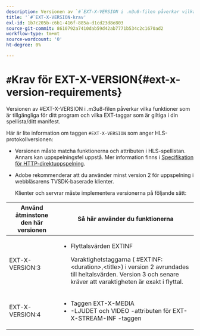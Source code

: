 ```yaml
---
description: Versionen av `#`EXT-X-VERSION i .m3u8-filen påverkar vilka funktioner som är tillgängliga för programmet och vilka EXT-taggar som är giltiga i din spellista/ditt manifest.
title: '`#`EXT-X-VERSION-krav'
exl-id: 1b7c205b-c6b1-416f-885a-d1cd23d8e803
source-git-commit: 8610792a7410dab59d42ab7771b534c2c1670ad2
workflow-type: tm+mt
source-wordcount: '0'
ht-degree: 0%

---
```


# `#`Krav för EXT-X-VERSION{#ext-x-version-requirements}

Versionen av #EXT-X-VERSION i .m3u8-filen påverkar vilka funktioner som är tillgängliga för ditt program och vilka EXT-taggar som är giltiga i din spellista/ditt manifest.

<!--<a id="section_8850183988124049A001758F117AD3A6"></a>-->

Här är lite information om taggen `#EXT-X-VERSION` som anger HLS-protokollversionen:

* Versionen måste matcha funktionerna och attributen i HLS-spellistan. Annars kan uppspelningsfel uppstå. Mer information finns i [Specifikation för HTTP-direktuppspelning](https://datatracker.ietf.org/doc/draft-pantos-http-live-streaming/?include_text=1).
* Adobe rekommenderar att du använder minst version 2 för uppspelning i webbläsarens TVSDK-baserade klienter.

   Klienter och servrar måste implementera versionerna på följande sätt:

<table frame="all" colsep="1" rowsep="1" id="table_62EB98EDD9DE49EC84CB1C7D59BC40E6"> 
 <thead> 
  <tr rowsep="1"> 
   <th colname="1" class="entry"> Använd åtminstone den här versionen </th> 
   <th colname="2" class="entry"> Så här använder du funktionerna </th> 
  </tr> 
 </thead>
 <tbody> 
  <tr rowsep="1"> 
   <td colname="1"> <span class="codeph"> EXT-X-VERSION:3  </span> </td> 
   <td colname="2"> 
    <ul id="ul_C9500D3F934848639C204BF248F139FF"> 
     <li id="li_535A7E3FABCB46FE872A7EA5DE2A1784">Flyttalsvärden <span class="codeph"> EXTINF </span> <p>Varaktighetstaggarna ( <span class="codeph"> #EXTINF: </span>&lt;duration&gt;,&lt;title&gt;) i version 2 avrundades till heltalsvärden. Version 3 och senare kräver att varaktigheten är exakt i flyttal. </p> </li> 
    </ul> </td> 
  </tr> 
  <tr rowsep="0"> 
   <td colname="1"> <span class="codeph"> EXT-X-VERSION:4  </span> </td> 
   <td colname="2"> 
    <ul id="ul_3355A6CBBE2141DDB92660BB4B604D70"> 
     <li id="li_A7783AFF99854EFBBAECD2967E4CBF2B">Taggen <span class="codeph"> EXT-X-MEDIA </span> </li> 
     <li id="li_15AE652F33C1454AA90DDC65E7D6C2FD"><span class="codeph">-LJUDET </span> och <span class="codeph"> VIDEO </span>-attributen för <span class="codeph"> EXT-X-STREAM-INF </span>-taggen </li> 
    </ul> </td> 
  </tr> 
 </tbody> 
</table>
